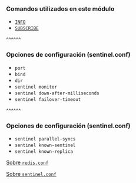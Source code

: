 ### Comandos utilizados en este módulo

* [`INFO`](https://redis.io/commands/info)
* [`SUBSCRIBE`](https://redis.io/commands/subscribe)

^^^^^^

### Opciones de configuración (sentinel.conf)

* `port`
* `bind`
* `dir` 
* `sentinel monitor` 
* `sentinel down-after-milliseconds` 
* `sentinel failover-timeout` 

^^^^^^

### Opciones de configuración (sentinel.conf)

* `sentinel parallel-syncs` 
* `sentinel known-sentinel`
* `sentinel known-replica`


[Sobre `redis.conf`](https://redis.io/topics/config)

[Sobre `sentinel.conf`](http://download.redis.io/redis-stable/sentinel.conf)
